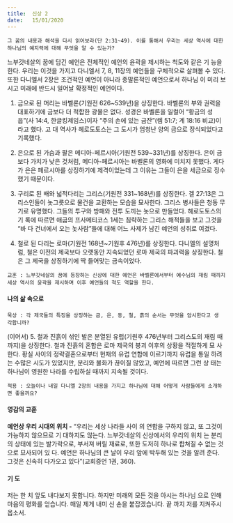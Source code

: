 ```yaml
---
title:  신상 2
date:   15/01/2020
---
```


`그 꿈의 내용과 해석을 다시 읽어보라(단 2:31~49). 이를 통해서 우리는 세상 역사에
대한 하나님의 예지력에 대해 무엇을 알 수 있는가?`

느부갓네살의 꿈에 담긴 예언은 전체적인 예언의 윤곽을 제시하는 척도와 같은 기
능을 한다. 우리는 이것을 가지고 다니엘서 7, 8, 11장의 예언들을 구체적으로 살펴볼
수 있다. 또한 다니엘서 2장은 조건적인 예언이 아니라 종말론적인 예언으로서 하나님
이 미리 보시고 미래에 반드시 일어날 확정적인 예언이다.

1. 금으로 된 머리는 바벨론(기원전 626~539년)을 상징한다. 바벨론의 부와 권력을
대표하기에 금보다 더 적합한 광물은 없다. 성경은 바벨론을 일컬어 “황금의 성읍”(사
14:4, 한글킹제임스)이자 “주의 손에 있는 금잔”(렘 51:7; 계 18:16 비교)이라고 했다. 고
대 역사가 헤로도토스는 그 도시가 엄청난 양의 금으로 장식되었다고 기록했다.

2. 은으로 된 가슴과 팔은 메디아-페르시아(기원전 539~331년)를 상징한다. 은이
금보다 가치가 낮은 것처럼, 메디아-페르시아는 바벨론의 영화에 미치지 못했다. 게다
가 은은 페르시아를 상징하기에 제격이었는데 그 이유는 그들이 은을 세금으로 징수
했기 때문이다.

3. 구리로 된 배와 넓적다리는 그리스(기원전 331~168년)를 상징한다. 겔 27:13은 그
리스인들이 놋그릇으로 물건을 교환하는 모습을 묘사한다. 그리스 병사들은 청동 무
기로 유명했다. 그들의 투구와 방패와 전투 도끼는 놋으로 만들었다. 헤로도토스의 기
록에 따르면 애굽의 프사메티코스 1세는 침략하는 그리스 해적들을 보고 그것을 “바
다 건너에서 오는 놋사람”들에 대해 어느 사제가 남긴 예언의 성취로 여겼다.

4. 철로 된 다리는 로마(기원전 168년~기원후 476년)를 상징한다. 다니엘의 설명처
럼, 철은 이전의 제국보다 오랫동안 지속되었던 로마 제국의 파괴력을 상징한다. 철은
그 제국을 상징하기에 딱 들어맞는 금속이었다.

`교훈 : 느부갓네살의 꿈에 등장하는 신상에 대한 예언은 바벨론에서부터 예수님의
재림 때까지 세상 역사의 윤곽을 제시하며 이후 예언들의 척도 역할을 한다.`

#### 나의 삶 속으로

`묵상 : 각 제국들의 특징을 상징하는 금, 은, 동, 철, 흙의 순서는 무엇을 암시한다고 생
각합니까?`

(이어서) 5. 철과 진흙이 섞인 발은 분열된 유럽(기원후 476년부터 그리스도의 재림
때까지)을 상징한다. 철과 진흙의 혼합은 로마 제국의 붕괴 이후의 상황을 적절하게 묘
사한다. 황실 사이의 정략결혼으로부터 현재의 유럽 연합에 이르기까지 유럽을 통일
하려는 수많은 시도가 있었지만, 분리와 불화가 끊이질 않았고, 예언에 따르면 그런 상
태는 하나님이 영원한 나라를 수립하실 때까지 지속될 것이다.

`적용 : 오늘이나 내일 다니엘 2장의 내용을 가지고 하나님에 대해 어떻게 사람들에게
소개하면 좋을까요?`

#### 영감의 교훈

**예언상 우리 시대의 위치 -** “우리는 세상 나라들 사이
의 연합을 구하지 않고, 또 그것이 가능하지 않으므로 기
대하지도 않는다. 느부갓네살의 신상에서의 우리의 위치
는 분리의 상태에 있는 발가락으로, 부서져 버릴 재료로,
또한 도저히 하나로 합쳐질 수 없는 것으로 묘사되어 있
다. 예언은 하나님의 큰 날이 우리 앞에 박두해 있는 것을
알려 준다. 그것은 신속히 다가오고 있다”(교회증언 1권,
360).

#### 기 도

저는 한 치 앞도 내다보지
못합니다. 하지만 미래의
모든 것을 아시는 하나님
으로 인해 마음의 평화를
얻습니다. 매일 제게 내미
신 손을 붙잡겠습니다. 끝
까지 저를 지켜주시옵소서.